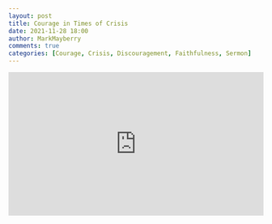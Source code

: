 ```yaml
---
layout: post
title: Courage in Times of Crisis
date: 2021-11-28 18:00
author: MarkMayberry
comments: true
categories: [Courage, Crisis, Discouragement, Faithfulness, Sermon]
---
```

<div style="padding: 56.25% 0 0 0; position: relative;"><iframe style="position: absolute; top: 0; left: 0; width: 100%; height: 100%;" title="Courage in Times of Crisis, by Mark Mayberry" src="https://player.vimeo.com/video/659502456?h=ec6d6ab3fd&amp;badge=0&amp;autopause=0&amp;player_id=0&amp;app_id=58479" frameborder="0" allowfullscreen=""></iframe></div>
<p>
<script src="https://player.vimeo.com/api/player.js"></script>
</p>
